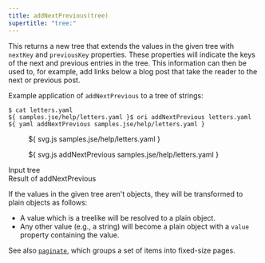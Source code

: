 ```yaml
---
title: addNextPrevious(tree)
supertitle: "tree:"
---
```


This returns a new tree that extends the values in the given tree with `nextKey` and `previousKey` properties. These properties will indicate the keys of the next and previous entries in the tree. This information can then be used to, for example, add links below a blog post that take the reader to the next or previous post.

Example application of `addNextPrevious` to a tree of strings:

```console
$ cat letters.yaml
${ samples.jse/help/letters.yaml }$ ori addNextPrevious letters.yaml
${ yaml addNextPrevious samples.jse/help/letters.yaml }
```

<div class="sideBySide">
  <figure>
    ${ svg.js samples.jse/help/letters.yaml }
  </figure>
  <figure>
    ${ svg.js addNextPrevious samples.jse/help/letters.yaml }
  </figure>
  <figcaption>Input tree</figcaption>
  <figcaption>Result of addNextPrevious</figcaption>
</div>

If the values in the given tree aren't objects, they will be transformed to plain objects as follows:

- A value which is a treelike will be resolved to a plain object.
- Any other value (e.g., a string) will become a plain object with a `value` property containing the value.

See also [`paginate`](paginate.html), which groups a set of items into fixed-size pages.
